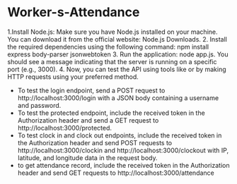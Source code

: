 # Worker-s-Attendance

1.Install Node.js: Make sure you have Node.js installed on your machine. You can download it from the official website: Node.js Downloads.
2. Install the required dependencies using the following command: npm install express body-parser jsonwebtoken
3. Run the application: node app.js.
You should see a message indicating that the server is running on a specific port (e.g., 3000).
4. Now, you can test the API using tools like or by making HTTP requests using your preferred method.
- To test the login endpoint, send a POST request to http://localhost:3000/login with a JSON body containing a username and password.
- To test the protected endpoint, include the received token in the Authorization header and send a GET request to http://localhost:3000/protected.
- To test clock in and clock out endpoints, include the received token in the Authorization header and send POST requests to http://localhost:3000/clockin and http://localhost:3000/clockout with IP, latitude, and longitude data in the request body.
- to get attendance record, include the received token in the Authorization header and send GET requests to http://localhost:3000/attendance
